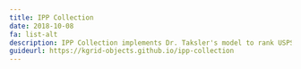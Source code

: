 ```yaml
---
title: IPP Collection
date: 2018-10-08
fa: list-alt
description: IPP Collection implements Dr. Taksler's model to rank USPSTF recommendations.
guideurl: https://kgrid-objects.github.io/ipp-collection
---
```

